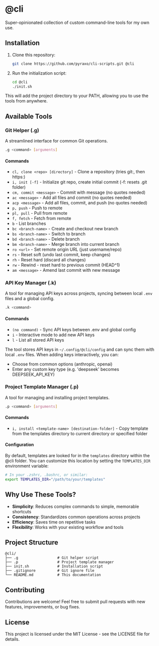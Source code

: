 # @cli

Super-opinionated collection of custom command-line tools for my own use.

## Installation

1. Clone this repository:

   ```bash
   git clone https://github.com/pyraxo/cli-scripts.git @cli
   ```

2. Run the initialization script:

   ```bash
   cd @cli
   ./init.sh
   ```

This will add the project directory to your PATH, allowing you to use the tools from anywhere.

## Available Tools

### Git Helper (.g)

A streamlined interface for common Git operations.

```bash
.g <command> [arguments]
```

#### Commands

- `cl, clone <repo> [directory]` - Clone a repository (tries git:, then https:)
- `i, init [-f]` - Initialize git repo, create initial commit (-f: resets .git folder)
- `cm, commit <message>` - Commit with message (no quotes needed)
- `ac <message>` - Add all files and commit (no quotes needed)
- `acp <message>` - Add all files, commit, and push (no quotes needed)
- `p, push` - Push to remote
- `pl, pull` - Pull from remote
- `f, fetch` - Fetch from remote
- `b` - List branches
- `bc <branch-name>` - Create and checkout new branch
- `bs <branch-name>` - Switch to branch
- `bd <branch-name>` - Delete branch
- `bm <branch-name>` - Merge branch into current branch
- `ro <url>` - Set remote origin URL (just username/repo)
- `rs` - Reset soft (undo last commit, keep changes)
- `rh` - Reset hard (discard all changes)
- `rw` - Rewind - reset hard to previous commit (HEAD^1)
- `am <message>` - Amend last commit with new message

### API Key Manager (.k)

A tool for managing API keys across projects, syncing between local `.env` files and a global config.

```bash
.k <command>
```

#### Commands

- `(no command)` - Sync API keys between .env and global config
- `i` - Interactive mode to add new API keys
- `l` - List all stored API keys

The tool stores API keys in `~/.config/@cli/config` and can sync them with local `.env` files. When adding keys interactively, you can:

- Choose from common options (anthropic, openai)
- Enter any custom key type (e.g. 'deepseek' becomes DEEPSEEK_API_KEY)

### Project Template Manager (.p)

A tool for managing and installing project templates.

```bash
.p <command> [arguments]
```

#### Commands

- `i, install <template-name> [destination-folder]` - Copy template from the templates directory to current directory or specified folder

#### Configuration

By default, templates are looked for in the `templates` directory within the @cli folder. You can customize this location by setting the `TEMPLATES_DIR` environment variable:

```bash
# In your .zshrc, .bashrc, or similar:
export TEMPLATES_DIR="/path/to/your/templates"
```

## Why Use These Tools?

- **Simplicity**: Reduces complex commands to simple, memorable shortcuts
- **Consistency**: Standardizes common operations across projects
- **Efficiency**: Saves time on repetitive tasks
- **Flexibility**: Works with your existing workflow and tools

## Project Structure

```
@cli/
├── .g                  # Git helper script
├── .p                  # Project template manager
├── init.sh             # Installation script
├── .gitignore          # Git ignore file
└── README.md           # This documentation
```

## Contributing

Contributions are welcome! Feel free to submit pull requests with new features, improvements, or bug fixes.

## License

This project is licensed under the MIT License - see the LICENSE file for details.
